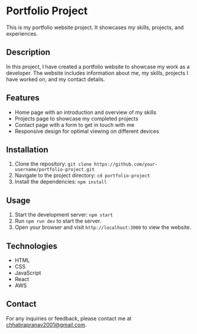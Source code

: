 # Portfolio Project

This is my portfolio website project. It showcases my skills, projects, and experiences.

## Description

In this project, I have created a portfolio website to showcase my work as a developer. The website includes information about me, my skills, projects I have worked on, and my contact details.

## Features

- Home page with an introduction and overview of my skills
- Projects page to showcase my completed projects
- Contact page with a form to get in touch with me
- Responsive design for optimal viewing on different devices

## Installation

1. Clone the repository: `git clone https://github.com/your-username/portfolio-project.git`
2. Navigate to the project directory: `cd portfolio-project`
3. Install the dependencies: `npm install`

## Usage

1. Start the development server: `npm start`
2. Run `npm run dev` to start the server.
3. Open your browser and visit `http://localhost:3000` to view the website.

## Technologies

- HTML
- CSS
- JavaScript
- React
- AWS

## Contact

For any inquiries or feedback, please contact me at [chhabrapranav2001@gmail.com](mailto:chhabrapranav2001@gmail.com).